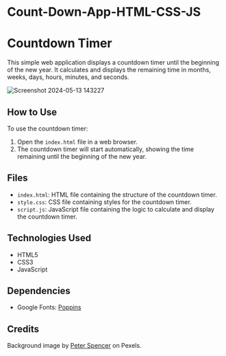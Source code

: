 # Count-Down-App-HTML-CSS-JS
# Countdown Timer

This simple web application displays a countdown timer until the beginning of the new year. It calculates and displays the remaining time in months, weeks, days, hours, minutes, and seconds.

![Screenshot 2024-05-13 143227](https://github.com/LakinduNimesh/Count-Down-App-HTML-CSS-JS/assets/149768006/3611c395-5ca3-4efd-a2a4-f3830ea148e7)

## How to Use

To use the countdown timer:

1. Open the `index.html` file in a web browser.
2. The countdown timer will start automatically, showing the time remaining until the beginning of the new year.

## Files

- `index.html`: HTML file containing the structure of the countdown timer.
- `style.css`: CSS file containing styles for the countdown timer.
- `script.js`: JavaScript file containing the logic to calculate and display the countdown timer.

## Technologies Used

- HTML5
- CSS3
- JavaScript

## Dependencies

- Google Fonts: [Poppins](https://fonts.google.com/specimen/Poppins)


## Credits

Background image by [Peter Spencer](https://www.pexels.com/photo/lighted-candle-on-a-bench-1317365/) on Pexels.

